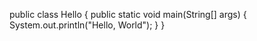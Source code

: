 public class Hello {
public static void main(String[] args) {
System.out.println("Hello, World");
}
}
